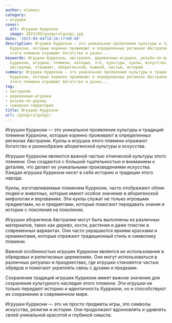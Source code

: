 ```yaml
---
author: olomouc
category:
- игрушки
cover:
  alt: Игрушки Курркони
  image: 2023/09/gungurulgungi.jpg
date: '2023-09-04T18:20:17+00:00'
description: Игрушки Курркони — это уникальное проявление культуры и традиций племени
  Курркони, которые коренно проживают в определенных регионах Австралии. Куклы и игрушки
  этого племени отражают богатство и разно...
keywords: Игрушки Курркони, австралия, деревянные-игрушки, резьба-по-дереву, северная-территория,
  курркони, игрушки, племени, которые, это, культуры, куклы, искусства, традиций,
  австралии, отражают, аборигенской, важной, частью, историю
summary: Игрушки Курркони — это уникальное проявление культуры и традиций племени
  Курркони, которые коренно проживают в определенных регионах Австралии. Куклы и игрушки
  этого племени отражают богатство и разно...
tag:
- австралия
- деревянные-игрушки
- резьба-по-дереву
- северная-территория
title: Игрушки Курркони
url: /gungurulgungi/
---
```


Игрушки Курркони — это уникальное проявление культуры и традиций племени Курркони, которые коренно проживают в определенных регионах Австралии. Куклы и игрушки этого племени отражают богатство и разнообразие аборигенской культуры и искусства.

Игрушки Курркони являются важной частью этнической культуры этого племени. Они создаются с большой тщательностью и вниманием к деталям, что делает их уникальными произведениями искусства. Каждая игрушка Курркони несет в себе историю и традиции этого народа.

Куклы, изготавливаемые племенем Курркони, часто отображают облик людей и животных, которые имеют особое значение в аборигенской мифологии и верованиях. Эти куклы служат не только игровыми предметами, но и предметами, которые помогают передавать знания и истории с поколения на поколение.

Игрушки аборигенов Австралии могут быть выполнены из различных материалов, таких как дерево, кости, растения и даже пластик в современных вариантах. Они часто украшаются яркими красками и орнаментами, которые отражают традиционный стиль и символику племени.

Важной особенностью игрушек Курркони является их использование в обрядовых и религиозных церемониях. Они могут использоваться в различных ритуалах и празднествах, где игрушки становятся частью обрядов и помогают укреплять связь с духами и предками.

Сохранение традиций игрушек Курркони имеет важное значение для сохранения культурного наследия этого племени. Эти игрушки не только передают историю и идентичность Курркони, но и способствуют их сохранению в современном мире.

Игрушки Курркони — это не просто предметы игры, это символы искусства, религии и истории. Они продолжают вдохновлять и удивлять своей уникальной красотой и глубиной смысла.